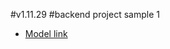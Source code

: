 #v1.11.29
#backend project sample 1

- [Model link](https://app.eraser.io/workspace/YtPqZ1VogxGy1jzIDkzj)